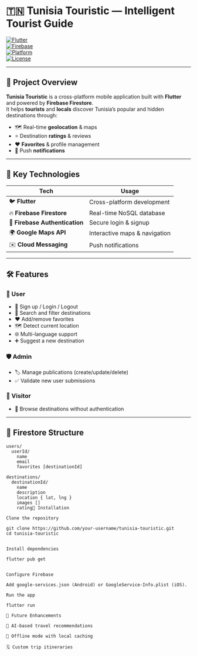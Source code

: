 # 🇹🇳 Tunisia Touristic — Intelligent Tourist Guide  

[![Flutter](https://img.shields.io/badge/Flutter-Framework-blue?logo=flutter&logoColor=white)](https://flutter.dev/)  
[![Firebase](https://img.shields.io/badge/Firebase-Firestore-orange?logo=firebase&logoColor=white)](https://firebase.google.com/)  
[![Platform](https://img.shields.io/badge/Platform-Android%20%7C%20iOS-green?logo=android&logoColor=white)]()  
[![License](https://img.shields.io/badge/License-MIT-lightgrey)](LICENSE)

---

## 📱 Project Overview
**Tunisia Touristic** is a cross-platform mobile application built with **Flutter** and powered by **Firebase Firestore**.  
It helps **tourists** and **locals** discover Tunisia’s popular and hidden destinations through:
- 🗺️ Real-time **geolocation** & maps
- ⭐ Destination **ratings** & reviews
- ❤️ **Favorites** & profile management
- 📩 Push **notifications**

---

## 🔑 Key Technologies
| Tech | Usage |
|------|------|
| 🐦 **Flutter** | Cross-platform development |
| 🔥 **Firebase Firestore** | Real-time NoSQL database |
| 🔐 **Firebase Authentication** | Secure login & signup |
| 🌍 **Google Maps API** | Interactive maps & navigation |
| ✉️ **Cloud Messaging** | Push notifications |

---

## 🛠️ Features
### 👤 User
- 🔑 Sign up / Login / Logout
- 🔎 Search and filter destinations
- ❤️ Add/remove favorites
- 🗺️ Detect current location
- 🌐 Multi-language support
- ➕ Suggest a new destination

### 🛡️ Admin
- 🏷️ Manage publications (create/update/delete)
- ✅ Validate new user submissions

### 👥 Visitor
- 👀 Browse destinations without authentication

---

## 📂 Firestore Structure
```plaintext
users/
  userId/
    name
    email
    favorites [destinationId]

destinations/
  destinationId/
    name
    description
    location { lat, lng }
    images []
    rating🚀 Installation

Clone the repository

git clone https://github.com/your-username/tunisia-touristic.git
cd tunisia-touristic


Install dependencies

flutter pub get


Configure Firebase

Add google-services.json (Android) or GoogleService-Info.plist (iOS).

Run the app

flutter run

🌟 Future Enhancements

🤖 AI-based travel recommendations

📶 Offline mode with local caching

🗓️ Custom trip itineraries
